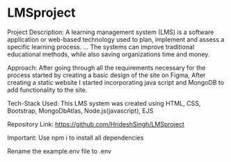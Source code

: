 # LMSproject

Project Description:
A learning management system (LMS) is a software application or web-based technology used to plan, implement and assess a specific learning process. ... The systems can improve traditional educational methods, while also saving organizations time and money.

Approach:
After going through all the requirements necessary for the process started by creating a basic design of the site on Figma, After creating a static website I started incorporating java script and MongoDB to add functionality to the site. 
 
Tech-Stack Used:
This LMS system was created using HTML, CSS, Bootstrap, MongoDbAtlas, Node.js(javascript), EJS

Repository Link: https://github.com/HrideshSingh/LMSproject

Important: 
Use npm i to install all dependencies 

Rename the example.env file to .env 
